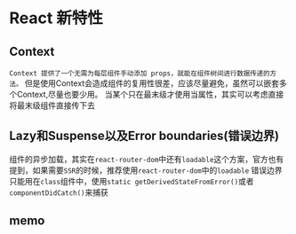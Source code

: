 # React 新特性

## Context
`Context 提供了一个无需为每层组件手动添加 props，就能在组件树间进行数据传递的方法。`
但是使用Context会造成组件的复用性很差，应该尽量避免，虽然可以嵌套多个Context,尽量也要少用。
当某个只在最末级才使用当属性，其实可以考虑直接将最末级组件直接传下去

## Lazy和Suspense以及Error boundaries(错误边界)
组件的异步加载，其实在`react-router-dom`中还有`loadable`这个方案，官方也有提到，如果需要`SSR`的时候，推荐使用`react-router-dom`中的`loadable`
错误边界只能用在`class`组件中，使用`static getDerivedStateFromError()`或者`componentDidCatch()`来捕获

## memo